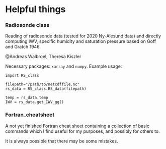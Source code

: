 # Helpful things

### Radiosonde class
Reading of radiosonde data (tested for 2020 Ny-Alesund data) and directly computing IWV, specific humidity and saturation pressure based on Goff and Gratch 1946.

@Andreas Walbroel, Theresa Kiszler  

Necessary packages: `xarray` and `numpy`. Example usage:  

```
import RS_class

filepath="/path/to/netcdffile.nc"
rs_data = RS_class.RS_data(filepath)

temp = rs_data.temp
IWV = rs_data.get_IWV_gg()

```

### Fortran_cheatsheet
A not yet finished Fortran cheat sheet containing a collection of basic commands which I find useful for my purposes, and possibly for others to.

It is always possible that there may be some mistakes.
